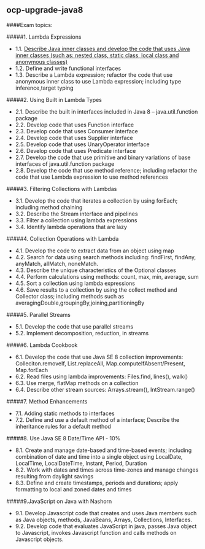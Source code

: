 ocp-upgrade-java8
-----------------

####Exam topics:

#####1. Lambda Expressions
- 1.1. [Describe Java inner classes and develop the code that uses Java inner classes (such as: nested class, static class, local class and anonymous classes)](https://github.com/igor-baiborodine/java-various-examples/blob/master/ocp-upgrade-java8/src/main/java/com/kiroule/ocpupgradejava8/topic1/topic1_1.md)
- 1.2. Define and write functional interfaces
- 1.3. Describe a Lambda expression; refactor the code that use anonymous inner class to use Lambda expression; including type inference,target typing

#####2. Using Built in Lambda Types
- 2.1. Describe the built in interfaces included in Java 8 – java.util.function package
- 2.2. Develop code that uses Function interface
- 2.3. Develop code that uses Consumer interface
- 2.4. Develop code that uses Supplier interface
- 2.5. Develop code that uses UnaryOperator interface
- 2.6. Develop code that uses Predicate interface
- 2.7. Develop the code that use primitive and binary variations of base interfaces of java.util.function package
- 2.8. Develop the code that use method reference; including refactor the code that use Lambda expression to use method references

#####3. Filtering Collections with Lambdas
- 3.1. Develop the code that iterates a collection by using forEach; including method chaining
- 3.2. Describe the Stream interface and pipelines
- 3.3. Filter a collection using lambda expressions
- 3.4. Identify lambda operations that are lazy

#####4. Collection Operations with Lambda
- 4.1. Develop the code to extract data from an object using map
- 4.2. Search for data using search methods including: findFirst, findAny, anyMatch, allMatch, noneMatch.
- 4.3. Describe the unique characteristics of the Optional classes
- 4.4. Perform calculations using methods: count, max, min, average, sum
- 4.5. Sort a collection using lambda expressions
- 4.6. Save results to a collection by using the collect method and Collector class; including methods such as averagingDouble,groupingBy,joining,partitioningBy

#####5. Parallel Streams
- 5.1. Develop the code that use parallel streams
- 5.2. Implement decomposition, reduction, in streams

#####6. Lambda Cookbook
- 6.1. Develop the code that use Java SE 8 collection improvements: Colleciton.removeIf, List.replaceAll, Map.computeIfAbsent/Present, Map.forEach
- 6.2. Read files using lambda improvements: Files.find, lines(), walk()
- 6.3. Use merge, flatMap methods on a collection
- 6.4. Describe other stream sources: Arrays.stream(), IntStream.range()

#####7. Method Enhancements
- 7.1. Adding static methods to interfaces
- 7.2. Define and use a default method of a interface; Describe the inheritance rules for a default method

#####8. Use Java SE 8 Date/Time API - 10%
- 8.1. Create and manage date-based and time-based events; including combination of date and time into a single object using  LocalDate, LocalTime, LocalDateTime, Instant, Period, Duration
- 8.2. Work with dates and times across time-zones and manage changes resulting from daylight savings
- 8.3. Define and create timestamps, periods and durations; apply formatting to local and zoned dates and times

#####9.JavaScript on Java with Nashorn
- 9.1. Develop Javascript code that creates and uses Java members such as Java objects, methods, JavaBeans, Arrays, Collections, Interfaces.
- 9.2. Develop code that  evaluates JavaScript in java, passes Java object to Javascript, invokes Javascript function and calls methods on Javascript objects.
